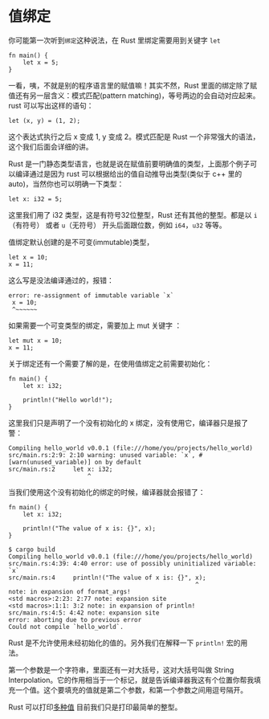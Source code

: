 值绑定
===

你可能第一次听到`绑定`这种说法，在 Rust 里绑定需要用到关键字 `let`

	fn main() {
		let x = 5;
	}

一看，咦，不就是别的程序语言里的赋值嘛！其实不然，Rust 里面的绑定除了赋值还有另一层含义：模式匹配(pattern matching)，等号两边的会自动对应起来。rust 可以写出这样的语句：

	let (x, y) = (1, 2);

这个表达式执行之后 x 变成 1, y 变成 2。模式匹配是 Rust 一个非常强大的语法，这个我们后面会详细的讲。

Rust 是一门静态类型语言，也就是说在赋值前要明确值的类型，上面那个例子可以编译通过是因为 rust 可以根据给出的值自动推导出类型(类似于 c++ 里的 auto)，当然你也可以明确一下类型：

	let x: i32 = 5;

这里我们用了 i32 类型，这是有符号32位整型，Rust 还有其他的整型。都是以 `i`（有符号） 或者 `u`（无符号） 开头后面跟位数，例如 `i64`，`u32` 等等。

值绑定默认创建的是不可变(immutable)类型，

	let x = 10;
	x = 11;

这么写是没法编译通过的，报错：

	error: re-assignment of immutable variable `x`
     x = 10;
     ^~~~~~~

如果需要一个可变类型的绑定，需要加上 mut 关键字 ：

	let mut x = 10;
	x = 11;
 
 关于绑定还有一个需要了解的是，在使用值绑定之前需要初始化：

 	fn main() {
	    let x: i32;

	    println!("Hello world!");
	}

这里我们只是声明了一个没有初始化的 x 绑定，没有使用它，编译器只是报了警：

	Compiling hello_world v0.0.1 (file:///home/you/projects/hello_world)
	src/main.rs:2:9: 2:10 warning: unused variable: `x`, #[warn(unused_variable)] on by default
	src/main.rs:2     let x: i32;
	                      ^

当我们使用这个没有初始化的绑定的时候，编译器就会报错了：

	fn main() {
	    let x: i32;

	    println!("The value of x is: {}", x);
	}

	$ cargo build
    Compiling hello_world v0.0.1 (file:///home/you/projects/hello_world)
	src/main.rs:4:39: 4:40 error: use of possibly uninitialized variable: `x`
	src/main.rs:4     println!("The value of x is: {}", x);
	                                                    ^
	note: in expansion of format_args!
	<std macros>:2:23: 2:77 note: expansion site
	<std macros>:1:1: 3:2 note: in expansion of println!
	src/main.rs:4:5: 4:42 note: expansion site
	error: aborting due to previous error
	Could not compile `hello_world`.
	
Rust 是不允许使用未经初始化的值的。另外我们在解释一下 `println!` 宏的用法。

第一个参数是一个字符串，里面还有一对大括号，这对大括号叫做 String Interpolation。它的作用相当于一个标记，就是告诉编译器我这有个位置你帮我填充一个值。这个要填充的值就是第二个参数，和第一个参数之间用逗号隔开。

Rust 可以打印[多种值](https://doc.rust-lang.org/nightly/std/fmt/) 目前我们只是打印最简单的整型。